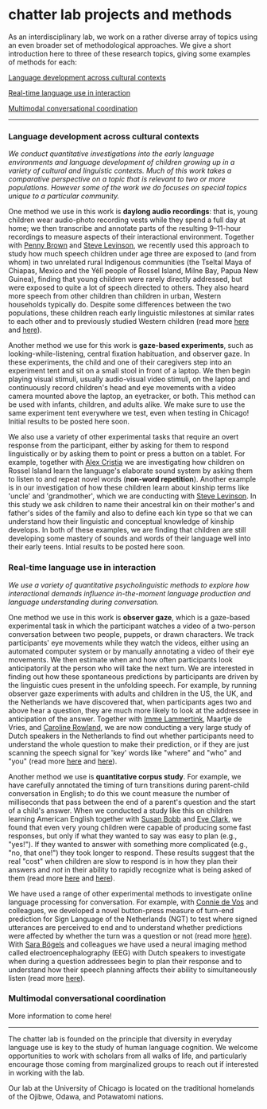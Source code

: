 # chatter lab projects and methods

As an interdisciplinary lab, we work on a rather diverse array of topics using an even broader set of methodological approaches. We give a short introduction here to three of these research topics, giving some examples of methods for each:

[Language development across cultural contexts](https://marisacasillas.github.io/chatterlab/projects.html#language-development-across-cultural-contexts)

[Real-time language use in interaction](https://marisacasillas.github.io/chatterlab/projects.html#real-time-language-use-in-interaction)

[Multimodal conversational coordination](https://marisacasillas.github.io/chatterlab/projects.html#multimodal-conversational-coordination)

----

### Language development across cultural contexts

_We conduct quantitative investigations into the early language environments and language development of children growing up in a variety of cultural and linguistic contexts. Much of this work takes a comparative perspective on a topic that is relevant to two or more populations. However some of the work we do focuses on special topics unique to a particular community._

One method we use in this work is **daylong audio recordings**: that is, young children wear audio-photo recording vests while they spend a full day at home; we then transcribe and annotate parts of the resulting 9–11-hour recordings to measure aspects of their interactional environment. Together with [Penny Brown](https://www.mpi.nl/people/brown-penelope) and [Steve Levinson](https://www.mpi.nl/people/levinson-stephen), we recently used this approach to study how much speech children under age three are exposed to (and from whom) in two unrelated rural Indigenous communities (the Tseltal Maya of Chiapas, Mexico and the Yélî people of Rossel Island, Milne Bay, Papua New Guinea), finding that young children were rarely directly addressed, but were exposed to quite a lot of speech directed to others. They also heard more speech from other children than children in urban, Western households typically do. Despite some differences between the two populations, these children reach early linguistic milestones at similar rates to each other and to previously studied Western children (read more [here](https://marisacasillas.github.io/chatterlab/lab-publications/Casillas_et_al_2020_Early_language_experience_in_a_Tseltal_Mayan_village_ChiDev.pdf) and [here](https://marisacasillas.github.io/chatterlab/lab-publications/Casillas_et_al_2021_Early_language_experience_in_a_Papuan_community_JCL.pdf)).

Another method we use for this work is **gaze-based experiments**, such as looking-while-listening, central fixation habituation, and observer gaze. In these experiments, the child and one of their caregivers step into an experiment tent and sit on a small stool in front of a laptop. We then begin playing visual stimuli, usually audio-visual video stimuli, on the laptop and continuously record children's head and eye movements with a video camera mounted above the laptop, an eyetracker, or both. This method can be used with infants, children, and adults alike. We make sure to use the same experiment tent everywhere we test, even when testing in Chicago! Initial results to be posted here soon.

We also use a variety of other experimental tasks that require an overt response from the participant, either by asking for them to respond linguistically or by asking them to point or press a button on a tablet. For example, together with [Alex Cristia](https://sites.google.com/site/acrsta/) we are investigating how children on Rossel Island learn the language's elaborate sound system by asking them to listen to and repeat novel words (**non-word repetition**). Another example is in our investigation of how these children learn about kinship terms like 'uncle' and 'grandmother', which we are conducting with [Steve Levinson](https://www.mpi.nl/people/levinson-stephen). In this study we ask children to name their ancestral kin on their mother's and father's sides of the family and also to define each kin type so that we can understand how their linguistic and conceptual knowledge of kinship develops. In both of these examples, we are finding that children are still developing some mastery of sounds and words of their language well into their early teens. Intial results to be posted here soon.

### Real-time language use in interaction

_We use a variety of quantitative psycholinguistic methods to explore how interactional demands influence in-the-moment language production and language understanding during conversation._

One method we use in this work is **observer gaze**, which is a gaze-based experimental task in which the participant watches a video of a two-person conversation between two people, puppets, or drawn characters. We track participants' eye movements while they watch the videos, either using an automated computer system or by manually annotating a video of their eye movements. We then estimate when and how often participants look anticipatorily at the person who will take the next turn. We are interested in finding out how these spontaneous predictions by participants are driven by the linguistic cues present in the unfolding speech. For example, by running observer gaze experiments with adults and children in the US, the UK, and the Netherlands we have discovered that, when participants ages two and above hear a question, they are much more likely to look at the addressee in anticipation of the answer. Together with [Imme Lammertink](https://sites.google.com/site/immelammertink/home), Maartje de Vries, and [Caroline Rowland](https://www.mpi.nl/people/rowland-caroline), we are now conducting a very large study of Dutch speakers in the Netherlands to find out whether participants need to understand the whole question to make their prediction, or if they are just scanning the speech signal for 'key' words like "where" and "who" and "you" (read more [here](https://marisacasillas.github.io/chatterlab/lab-publications/Casillas_Frank_2016_The_development_of_childrens_ability_to_track_and_predict_turn_structure_in_conversation_JML.pdf) and [here](https://marisacasillas.github.io/chatterlab/lab-publications/Lammertink_et_al_2015_Dutch_and_English_toddlers_use_of_linguistic_cues_to_predicting_upcoming_turn_boundaries_Frontiers.pdf)).

Another method we use is **quantitative corpus study**. For example, we have carefully annotated the timing of turn transitions during parent-child conversation in English; to do this we count measure the number of milliseconds that pass between the end of a parent's question and the start of a child's answer. When we conducted a study like this on children learning American English together with [Susan Bobb](https://www.gordon.edu/susanbobb) and [Eve Clark](https://web.stanford.edu/~eclark/), we found that even very young children were capable of producing some fast responses, but only if what they wanted to say was easy to plan (e.g., "yes!"). If they wanted to answer with something more complicated (e.g., "no, that one!") they took longer to respond. These results suggest that the real "cost" when children are slow to respond is in how they plan their answers and _not_ in their ability to rapidly recognize what is being asked of them (read more [here](https://marisacasillas.github.io/chatterlab/lab-publications/Casillas_et_al_2016_Turn_taking_timing_and_planning_in_early_language_acquisition_JCL.pdf) and [here](https://marisacasillas.github.io/chatterlab/lab-publications/Casillas_2014_Taking_the_floor_on_time_ClarkTiLARVolume.pdf)).

We have used a range of other experimental methods to investigate online language processing for conversation. For example, with [Connie de Vos](https://research.tilburguniversity.edu/en/persons/connie-de-vos) and colleagues, we developed a novel button-press measure of turn-end prediction for Sign Language of the Netherlands (NGT) to test where signed utterances are perceived to end and to understand whether predictions were affected by whether the turn was a question or not (read more [here](https://marisacasillas.github.io/chatterlab/lab-publications/Casillas_et_al_2015_The_perception_of_stroke-to-stroke_turn_boundaries_in_signed_conversation_CogSci.pdf)). With [Sara Bögels](https://research.tilburguniversity.edu/en/persons/sara-b%C3%B6gels) and colleagues we have used a neural imaging method called electroencephalography (EEG) with Dutch speakers to investigate when during a question addressees begin to plan their response and to understand how their speech planning affects their ability to simultaneously listen (read more [here](https://marisacasillas.github.io/chatterlab/lab-publications/Bogels_et_al_2018_Planning_versus_comprehension_in_turn_taking_Neuropsychologia.pdf)).


### Multimodal conversational coordination

More information to come here!

----
The chatter lab is founded on the principle that diversity in everyday language use is key to the study of human language cognition. We welcome opportunities to work with scholars from all walks of life, and particularly encourage those coming from marginalized groups to reach out if interested in working with the lab.

Our lab at the University of Chicago is located on the traditional homelands of the Ojibwe, Odawa, and Potawatomi nations.
